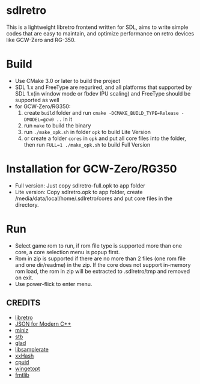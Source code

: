 # sdlretro
This is a lightweight libretro frontend written for SDL, aims to write simple codes that are easy to maintain, and optimize performance on retro devices like GCW-Zero and RG-350.

# Build
* Use CMake 3.0 or later to build the project
* SDL 1.x and FreeType are requrired, and all platforms that supported by SDL 1.x(in window mode or fbdev IPU scaling) and FreeType should be supported as well
* for GCW-Zero/RG350:
  1. create `build` folder and run `cmake -DCMAKE_BUILD_TYPE=Release -DMODEL=gcw0 ..` in it
  2. run `make` to build the binary
  3. run `./make_opk.sh` in folder `opk` to build Lite Version
  4. or create a folder `cores` in `opk` and put all core files into the folder, then run `FULL=1 ./make_opk.sh` to build Full Version

# Installation for GCW-Zero/RG350
* Full version:
  Just copy sdlretro-full.opk to app folder
* Lite version:
  Copy sdlretro.opk to app folder, create /media/data/local/home/.sdlretro/cores and put core files in the directory.

# Run
* Select game rom to run, if rom file type is supported more than one core, a core selection menu is popup first.
* Rom in zip is supported if there are no more than 2 files (one rom file and one dir/readme) in the zip. If the core does not support in-memory rom load, the rom in zip will be extracted to .sdlretro/tmp and removed on exit.
* Use power-flick to enter menu.

## CREDITS
* [libretro](https://github.com/libretro/libretro-common)
* [JSON for Modern C++](https://github.com/nlohmann/json)
* [miniz](https://github.com/richgel999/miniz)
* [stb](https://github.com/nothings/stb)
* [glad](https://github.com/Dav1dde/glad)
* [libsamplerate](https://github.com/erikd/libsamplerate)
* [xxHash](https://github.com/Cyan4973/xxHash)
* [cpuid](https://github.com/steinwurf/cpuid)
* [wingetopt](https://github.com/alex85k/wingetopt)
* [fmtlib](https://github.com/fmtlib/fmt)